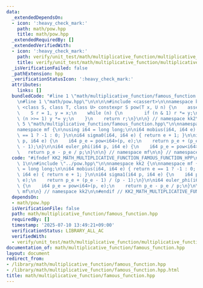 ```yaml
---
data:
  _extendedDependsOn:
  - icon: ':heavy_check_mark:'
    path: math/pow.hpp
    title: math/pow.hpp
  _extendedRequiredBy: []
  _extendedVerifiedWith:
  - icon: ':heavy_check_mark:'
    path: verify/unit_test/math/multiplicative_function/multiplicative_function_table.test.cpp
    title: verify/unit_test/math/multiplicative_function/multiplicative_function_table.test.cpp
  _isVerificationFailed: false
  _pathExtension: hpp
  _verificationStatusIcon: ':heavy_check_mark:'
  attributes:
    links: []
  bundledCode: "#line 1 \"math/multiplicative_function/famous_function.hpp\"\n\n\n\
    \n#line 1 \"math/pow.hpp\"\n\n\n\n#include <cassert>\n\nnamespace kk2 {\n\ntemplate\
    \ <class S, class T, class U> constexpr S pow(T x, U n) {\n    assert(n >= 0);\n\
    \    S r = 1, y = x;\n    while (n) {\n        if (n & 1) r *= y;\n        if\
    \ (n >>= 1) y *= y;\n    }\n    return r;\n}\n\n} // namespace kk2\n\n\n#line\
    \ 5 \"math/multiplicative_function/famous_function.hpp\"\n\nnamespace kk2 {\n\n\
    namespace mf {\n\nusing i64 = long long;\n\ni64 mobius(i64, i64 e) { return e\
    \ == 1 ? -1 : 0; }\n\ni64 sigma0(i64, i64 e) { return e + 1; }\n\ni64 sigma1(i64\
    \ p, i64 e) {\n    i64 p_e = pow<i64>(p, e);\n    return p_e + (p_e - 1) / (p\
    \ - 1);\n}\n\ni64 euler_phi(i64 p, i64 e) {\n    i64 p_e = pow<i64>(p, e);\n \
    \   return p_e - p_e / p;\n}\n\n} // namespace mf\n\n} // namespace kk2\n\n\n"
  code: "#ifndef KK2_MATH_MULTIPLICATIVE_FUNCTION_FAMOUS_FUNCTION_HPP\n#define KK2_MATH_MULTIPLICATIVE_FUNCTION_FAMOUS_FUNCTION_HPP\
    \ 1\n\n#include \"../pow.hpp\"\n\nnamespace kk2 {\n\nnamespace mf {\n\nusing i64\
    \ = long long;\n\ni64 mobius(i64, i64 e) { return e == 1 ? -1 : 0; }\n\ni64 sigma0(i64,\
    \ i64 e) { return e + 1; }\n\ni64 sigma1(i64 p, i64 e) {\n    i64 p_e = pow<i64>(p,\
    \ e);\n    return p_e + (p_e - 1) / (p - 1);\n}\n\ni64 euler_phi(i64 p, i64 e)\
    \ {\n    i64 p_e = pow<i64>(p, e);\n    return p_e - p_e / p;\n}\n\n} // namespace\
    \ mf\n\n} // namespace kk2\n\n#endif // KK2_MATH_MULTIPLICATIVE_FUNCTION_FAMOUS_FUNCTION_HPP\n"
  dependsOn:
  - math/pow.hpp
  isVerificationFile: false
  path: math/multiplicative_function/famous_function.hpp
  requiredBy: []
  timestamp: '2025-07-10 13:49:21+09:00'
  verificationStatus: LIBRARY_ALL_AC
  verifiedWith:
  - verify/unit_test/math/multiplicative_function/multiplicative_function_table.test.cpp
documentation_of: math/multiplicative_function/famous_function.hpp
layout: document
redirect_from:
- /library/math/multiplicative_function/famous_function.hpp
- /library/math/multiplicative_function/famous_function.hpp.html
title: math/multiplicative_function/famous_function.hpp
---
```

